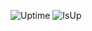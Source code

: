 ![Uptime](https://img.shields.io/uptimerobot/ratio/7/m794272735-3799d8ef0940e62d1ec310dd)
![IsUp](https://img.shields.io/uptimerobot/status/m794272735-3799d8ef0940e62d1ec310dd)
